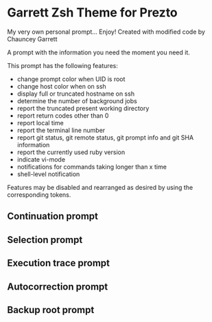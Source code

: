 # Garrett Zsh Theme for Prezto

My very own personal prompt... Enjoy!
Created with modified code by Chauncey Garrett

A prompt with the information you need the moment you need it.

This prompt has the following features:

* change prompt color when UID is root
* change host color when on ssh
* display full or truncated hostname on ssh
* determine the number of background jobs
* report the truncated present working directory
* report return codes other than 0
* report local time
* report the terminal line number
* report git status, git remote status, git prompt info and git SHA information
* report the currently used ruby version
* indicate vi-mode
* notifications for commands taking longer than x time
* shell-level notification

Features may be disabled and rearranged as desired by using the corresponding tokens.

## Continuation prompt


## Selection prompt


## Execution trace prompt


## Autocorrection prompt


## Backup root prompt


